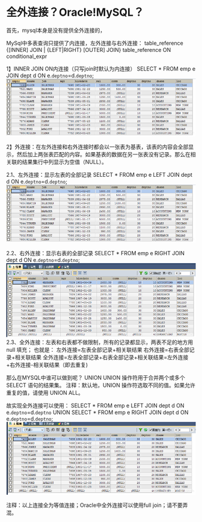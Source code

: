 # 全外连接？Oracle!MySQL？


<!--more-->

首先，mysql本身是没有提供全外连接的，

MySql中多表查询只提供了内连接，左外连接与右外连接：
table_reference {[INNER] JOIN | {LEFT|RIGHT} [OUTER] JOIN} table_reference ON conditional_expr

1】INNER JOIN ON内连接（只写join时默认为内连接）
SELECT * FROM emp e JOIN dept d ON e.`deptno`=d.`deptno`;
![](./images/image-mysql-02.jpg)

2】外连接：在左外连接和右外连接时都会以一张表为基表，该表的内容会全部显示，然后加上两张表匹配的内容。如果基表的数据在另一张表没有记录。那么在相关联的结果集行中列显示为空值（NULL）。

2.1、左外连接：显示左表的全部记录
SELECT * FROM emp e LEFT JOIN dept d ON e.`deptno`=d.`deptno`;
![](./images/aHR0cHM6Ly9ibG9nLmNzZG4ubmdgtV0L3RheW5naA.jpg)

2.2、右外连接：显示右表的全部记录
SELECT * FROM emp e RIGHT JOIN dept d ON e.`deptno`=d.`deptno`;
![](./images/image-mysql-03.jpg)
2.3、全外连接：左表和右表都不做限制，所有的记录都显示，两表不足的地方用null 填充；
也就是：
左外连接=左表全部记录+相关联结果
右外连接=右表全部记录+相关联结果
全外连接=左表全部记录+右表全部记录+相关联结果=左外连接+右外连接-相关联结果（即去重复)

那么在MYSQL中谁可以做到呢？
UNION
UNION 操作符用于合并两个或多个 SELECT 语句的结果集。
注释：默认地，UNION 操作符选取不同的值。如果允许重复的值，请使用 UNION ALL。

故实现全外连接可以使用：
SELECT * FROM emp e LEFT JOIN dept d ON e.`deptno`=d.`deptno`
UNION
SELECT * FROM emp e RIGHT JOIN dept d ON e.`deptno`=d.`deptno`;
![](./images/image-mysql01.jpg)

注释：以上连接全为等值连接；Oracle中全外连接可以使用full join；请不要弄混。

